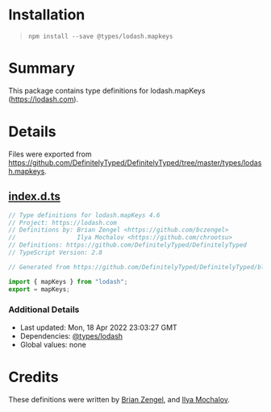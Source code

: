 # Installation
> `npm install --save @types/lodash.mapkeys`

# Summary
This package contains type definitions for lodash.mapKeys (https://lodash.com).

# Details
Files were exported from https://github.com/DefinitelyTyped/DefinitelyTyped/tree/master/types/lodash.mapkeys.
## [index.d.ts](https://github.com/DefinitelyTyped/DefinitelyTyped/tree/master/types/lodash.mapkeys/index.d.ts)
````ts
// Type definitions for lodash.mapKeys 4.6
// Project: https://lodash.com
// Definitions by: Brian Zengel <https://github.com/bczengel>
//                 Ilya Mochalov <https://github.com/chrootsu>
// Definitions: https://github.com/DefinitelyTyped/DefinitelyTyped
// TypeScript Version: 2.8

// Generated from https://github.com/DefinitelyTyped/DefinitelyTyped/blob/master/types/lodash/scripts/generate-modules.ts

import { mapKeys } from "lodash";
export = mapKeys;

````

### Additional Details
 * Last updated: Mon, 18 Apr 2022 23:03:27 GMT
 * Dependencies: [@types/lodash](https://npmjs.com/package/@types/lodash)
 * Global values: none

# Credits
These definitions were written by [Brian Zengel](https://github.com/bczengel), and [Ilya Mochalov](https://github.com/chrootsu).
